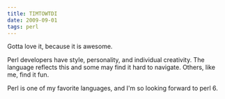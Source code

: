 ```yaml
---
title: TIMTOWTDI
date: 2009-09-01
tags: perl
---
```

Gotta love it, because it is awesome.

Perl developers have style, personality, and individual creativity. The language reflects this and some may find it hard to navigate. Others, like me, find it fun.

Perl is one of my favorite languages, and I'm so looking forward to perl 6.

